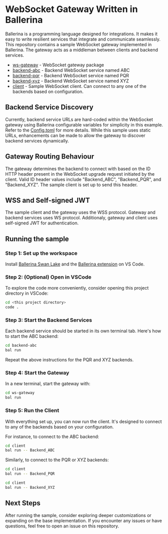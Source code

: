 # WebSocket Gateway Written in Ballerina
Ballerina is a programming language designed for integrations. It makes it easy to write resilient services that integrate and communicate seamlessly. This repository contains a sample WebSocket gateway implemented in Ballerina. The gateway acts as a middleman between clients and backend services.

- [ws-gateway](./ws-gateway/main.bal) - WebSocket gateway package
- [backend-abc](./backend-abc/main.bal) - Backend WebSocket service named ABC
- [backend-pqr](./backend-pqr/main.bal) - Backend WebSocket service named PQR
- [backend-xyz](./backend-xyz/main.bal) - Backend WebSocket service named XYZ
- [client](./client/main.bal) - Sample WebSocket client. Can connect to any one of the backends based on configuration.

## Backend Service Discovery
Currently, backend service URLs are hard-coded within the WebSocket gateway using Ballerina configurable variables for simplicity in this example. Refer to the [Config.toml](./ws-gateway/Config.toml) for more details. While this sample uses static URLs, enhancements can be made to allow the gateway to discover backend services dynamically.

## Gateway Routing Behaviour 
The gateway determines the backend to connect with based on the ID HTTP header present in the WebSocket upgrade request initiated by the client. Valid ID header values include "Backend_ABC", "Backend_PQR", and "Backend_XYZ". The sample client is set up to send this header.

## WSS and Self-signed JWT
The sample client and the gateway uses the WSS protocol. Gateway and backend services uses WS protocol. Additionaly, gateway and client uses self-signed JWT for authentication. 

## Running the sample 

### Step 1: Set up the workspace
Install [Ballerina Swan Lake](https://ballerina.io/downloads/) and the [Ballerina extension](https://marketplace.visualstudio.com/items?itemName=wso2.ballerina) on VS Code.

### Step 2: (Optional) Open in VSCode
To explore the code more conveniently, consider opening this project directory in VSCode:

```bash
cd <this project directory>
code .
```

### Step 3: Start the Backend Services
Each backend service should be started in its own terminal tab. Here's how to start the ABC backend:

```sh
cd backend-abc
bal run
```

Repeat the above instructions for the PQR and XYZ backends.

### Step 4: Start the Gateway
In a new terminal, start the gateway with:

```sh
cd ws-gateway
bal run
```

### Step 5: Run the Client
With everything set up, you can now run the client. It's designed to connect to any of the backends based on your configuration.

For instance, to connect to the ABC backend:

```sh
cd client
bal run -- Backend_ABC
```

Similarly, to connect to the PQR or XYZ backends:

```sh
cd client
bal run -- Backend_PQR
```
```sh
cd client
bal run -- Backend_XYZ
```

## Next Steps
After running the sample, consider exploring deeper customizations or expanding on the base implementation. If you encounter any issues or have questions, feel free to open an issue on this repository.